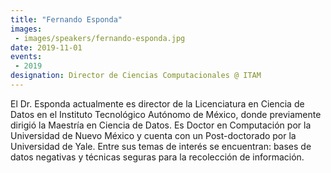 ```yaml
---
title: "Fernando Esponda"
images:
 - images/speakers/fernando-esponda.jpg
date: 2019-11-01
events: 
 - 2019
designation: Director de Ciencias Computacionales @ ITAM 
---
```


El Dr. Esponda actualmente es director de la Licenciatura en Ciencia de Datos en el Instituto Tecnológico Autónomo de México, donde previamente dirigió la Maestría en Ciencia de Datos. Es Doctor en Computación por la Universidad de Nuevo México y cuenta con un Post-doctorado por la Universidad de Yale. Entre sus temas de interés se encuentran: bases de datos negativas y técnicas seguras para la recolección de información.